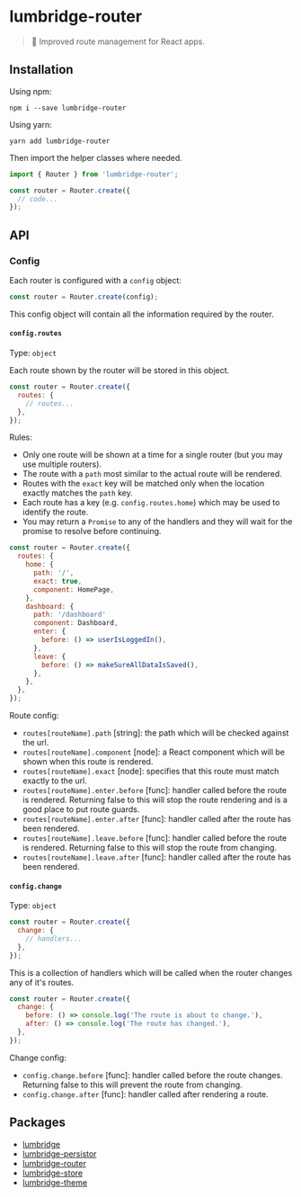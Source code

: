# lumbridge-router

> 🏰 Improved route management for React apps.

## Installation

Using npm:

```shell
npm i --save lumbridge-router
```

Using yarn:

```shell
yarn add lumbridge-router
```

Then import the helper classes where needed.

```js
import { Router } from 'lumbridge-router';

const router = Router.create({
  // code...
});
```

## API

### Config

Each router is configured with a `config` object:

```js
const router = Router.create(config);
```

This config object will contain all the information required by the router.

#### `config.routes`

Type: `object`

Each route shown by the router will be stored in this object.

```js
const router = Router.create({
  routes: {
    // routes...
  },
});
```

Rules:

- Only one route will be shown at a time for a single router (but you may use multiple routers).
- The route with a `path` most similar to the actual route will be rendered.
- Routes with the `exact` key will be matched only when the location exactly matches the `path` key.
- Each route has a key (e.g. `config.routes.home`) which may be used to identify the route.
- You may return a `Promise` to any of the handlers and they will wait for the promise to resolve before continuing.

```js
const router = Router.create({
  routes: {
    home: {
      path: '/',
      exact: true,
      component: HomePage,
    },
    dashboard: {
      path: '/dashboard'
      component: Dashboard,
      enter: {
        before: () => userIsLoggedIn(),
      },
      leave: {
        before: () => makeSureAllDataIsSaved(),
      },
    },
  },
});
```

Route config:

- `routes[routeName].path` [string]: the path which will be checked against the url.
- `routes[routeName].component` [node]: a React component which will be shown when this route is rendered.
- `routes[routeName].exact` [node]: specifies that this route must match exactly to the url.
- `routes[routeName].enter.before` [func]: handler called before the route is rendered. Returning false to this will stop the route rendering and is a good place to put route guards.
- `routes[routeName].enter.after` [func]: handler called after the route has been rendered.
- `routes[routeName].leave.before` [func]: handler called before the route is rendered. Returning false to this will stop the route from changing.
- `routes[routeName].leave.after` [func]: handler called after the route has been rendered.

#### `config.change`

Type: `object`

```js
const router = Router.create({
  change: {
    // handlers...
  },
});
```

This is a collection of handlers which will be called when the router changes any of it's routes.

```js
const router = Router.create({
  change: {
    before: () => console.log('The route is about to change.'),
    after: () => console.log('The route has changed.'),
  },
});
```

Change config:

- `config.change.before` [func]: handler called before the route changes. Returning false to this will prevent the route from changing.
- `config.change.after` [func]: handler called after rendering a route.

## Packages

- [lumbridge](https://github.com/jackrobertscott/lumbridge/tree/master/packages/lumbridge)
- [lumbridge-persistor](https://github.com/jackrobertscott/lumbridge/tree/master/packages/lumbridge-persistor)
- [lumbridge-router](https://github.com/jackrobertscott/lumbridge/tree/master/packages/lumbridge-router)
- [lumbridge-store](https://github.com/jackrobertscott/lumbridge/tree/master/packages/lumbridge-store)
- [lumbridge-theme](https://github.com/jackrobertscott/lumbridge/tree/master/packages/lumbridge-theme)
